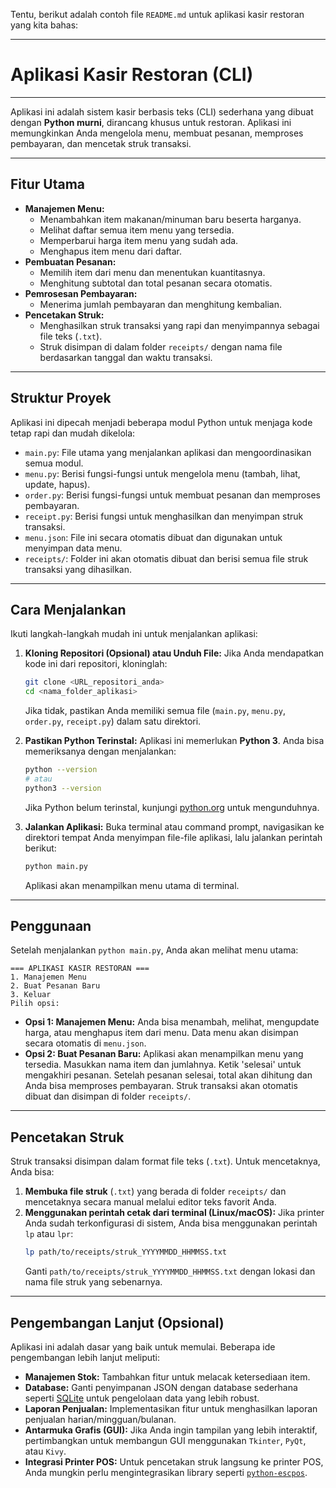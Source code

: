 Tentu, berikut adalah contoh file `README.md` untuk aplikasi kasir restoran yang kita bahas:

-----

# Aplikasi Kasir Restoran (CLI)

-----

Aplikasi ini adalah sistem kasir berbasis teks (CLI) sederhana yang dibuat dengan **Python murni**, dirancang khusus untuk restoran. Aplikasi ini memungkinkan Anda mengelola menu, membuat pesanan, memproses pembayaran, dan mencetak struk transaksi.

-----

## Fitur Utama

  * **Manajemen Menu:**
      * Menambahkan item makanan/minuman baru beserta harganya.
      * Melihat daftar semua item menu yang tersedia.
      * Memperbarui harga item menu yang sudah ada.
      * Menghapus item menu dari daftar.
  * **Pembuatan Pesanan:**
      * Memilih item dari menu dan menentukan kuantitasnya.
      * Menghitung subtotal dan total pesanan secara otomatis.
  * **Pemrosesan Pembayaran:**
      * Menerima jumlah pembayaran dan menghitung kembalian.
  * **Pencetakan Struk:**
      * Menghasilkan struk transaksi yang rapi dan menyimpannya sebagai file teks (`.txt`).
      * Struk disimpan di dalam folder `receipts/` dengan nama file berdasarkan tanggal dan waktu transaksi.

-----

## Struktur Proyek

Aplikasi ini dipecah menjadi beberapa modul Python untuk menjaga kode tetap rapi dan mudah dikelola:

  * `main.py`: File utama yang menjalankan aplikasi dan mengoordinasikan semua modul.
  * `menu.py`: Berisi fungsi-fungsi untuk mengelola menu (tambah, lihat, update, hapus).
  * `order.py`: Berisi fungsi-fungsi untuk membuat pesanan dan memproses pembayaran.
  * `receipt.py`: Berisi fungsi untuk menghasilkan dan menyimpan struk transaksi.
  * `menu.json`: File ini secara otomatis dibuat dan digunakan untuk menyimpan data menu.
  * `receipts/`: Folder ini akan otomatis dibuat dan berisi semua file struk transaksi yang dihasilkan.

-----

## Cara Menjalankan

Ikuti langkah-langkah mudah ini untuk menjalankan aplikasi:

1.  **Kloning Repositori (Opsional) atau Unduh File:**
    Jika Anda mendapatkan kode ini dari repositori, kloninglah:

    ```bash
    git clone <URL_repositori_anda>
    cd <nama_folder_aplikasi>
    ```

    Jika tidak, pastikan Anda memiliki semua file (`main.py`, `menu.py`, `order.py`, `receipt.py`) dalam satu direktori.

2.  **Pastikan Python Terinstal:**
    Aplikasi ini memerlukan **Python 3**. Anda bisa memeriksanya dengan menjalankan:

    ```bash
    python --version
    # atau
    python3 --version
    ```

    Jika Python belum terinstal, kunjungi [python.org](https://www.python.org/) untuk mengunduhnya.

3.  **Jalankan Aplikasi:**
    Buka terminal atau command prompt, navigasikan ke direktori tempat Anda menyimpan file-file aplikasi, lalu jalankan perintah berikut:

    ```bash
    python main.py
    ```

    Aplikasi akan menampilkan menu utama di terminal.

-----

## Penggunaan

Setelah menjalankan `python main.py`, Anda akan melihat menu utama:

```
=== APLIKASI KASIR RESTORAN ===
1. Manajemen Menu
2. Buat Pesanan Baru
3. Keluar
Pilih opsi:
```

  * **Opsi 1: Manajemen Menu:**
    Anda bisa menambah, melihat, mengupdate harga, atau menghapus item dari menu. Data menu akan disimpan secara otomatis di `menu.json`.
  * **Opsi 2: Buat Pesanan Baru:**
    Aplikasi akan menampilkan menu yang tersedia.
    Masukkan nama item dan jumlahnya. Ketik 'selesai' untuk mengakhiri pesanan.
    Setelah pesanan selesai, total akan dihitung dan Anda bisa memproses pembayaran.
    Struk transaksi akan otomatis dibuat dan disimpan di folder `receipts/`.

-----

## Pencetakan Struk

Struk transaksi disimpan dalam format file teks (`.txt`). Untuk mencetaknya, Anda bisa:

1.  **Membuka file struk** (`.txt`) yang berada di folder `receipts/` dan mencetaknya secara manual melalui editor teks favorit Anda.
2.  **Menggunakan perintah cetak dari terminal (Linux/macOS):**
    Jika printer Anda sudah terkonfigurasi di sistem, Anda bisa menggunakan perintah `lp` atau `lpr`:
    ```bash
    lp path/to/receipts/struk_YYYYMMDD_HHMMSS.txt
    ```
    Ganti `path/to/receipts/struk_YYYYMMDD_HHMMSS.txt` dengan lokasi dan nama file struk yang sebenarnya.

-----

## Pengembangan Lanjut (Opsional)

Aplikasi ini adalah dasar yang baik untuk memulai. Beberapa ide pengembangan lebih lanjut meliputi:

  * **Manajemen Stok:** Tambahkan fitur untuk melacak ketersediaan item.
  * **Database:** Ganti penyimpanan JSON dengan database sederhana seperti [SQLite](https://docs.python.org/3/library/sqlite3.html) untuk pengelolaan data yang lebih robust.
  * **Laporan Penjualan:** Implementasikan fitur untuk menghasilkan laporan penjualan harian/mingguan/bulanan.
  * **Antarmuka Grafis (GUI):** Jika Anda ingin tampilan yang lebih interaktif, pertimbangkan untuk membangun GUI menggunakan `Tkinter`, `PyQt`, atau `Kivy`.
  * **Integrasi Printer POS:** Untuk pencetakan struk langsung ke printer POS, Anda mungkin perlu mengintegrasikan library seperti [`python-escpos`](https://www.google.com/search?q=%5Bhttps://pypi.org/project/python-escpos/%5D\(https://pypi.org/project/python-escpos/\)).
